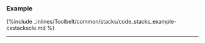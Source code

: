 <!-- post: -->


### Example



{%include _inlines/Toolbelt/common/stacks/code_stacks_example-cxstackscle.md %}

* * *

